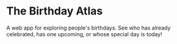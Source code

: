 # The Birthday Atlas
A web app for exploring people's birthdays. See who has already celebrated, has one upcoming, or whose special day is today!

